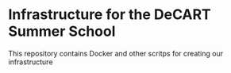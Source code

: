# Infrastructure for the DeCART Summer School

This repository contains Docker and other scritps for creating our infrastructure
